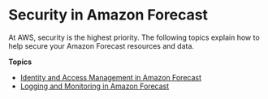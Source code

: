 # Security in Amazon Forecast<a name="security"></a>

At AWS, security is the highest priority\. The following topics explain how to help secure your Amazon Forecast resources and data\.

**Topics**
+ [Identity and Access Management in Amazon Forecast](authentication-and-access-control.md)
+ [Logging and Monitoring in Amazon Forecast](logging-monitoring.md)